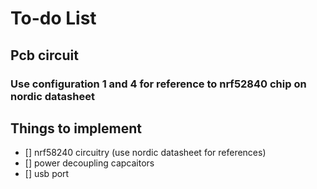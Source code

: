 # To-do List

## Pcb circuit
### Use configuration 1 and 4 for reference to nrf52840 chip on nordic datasheet

## Things to implement
- [] nrf58240 circuitry (use nordic datasheet for references)
- [] power decoupling capcaitors
- [] usb port


